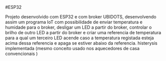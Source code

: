 #ESP32

Projeto desenvolvido com ESP32 e com broker UBIDOTS, desenvolvendo assim um programa IoT com possibilidade de enviar temperatura e humidade para o broker, desligar um LED a partir do broker, controlar o brilho de outro LED a partir do broker e criar uma referencia de temperatura para a qual um terceiro LED acende caso a temperatura registada esteja acima dessa referencia e apaga se estiver abaixo da referencia. 
histerysis implementada (mesmo conceito usado nos aquecedores de casa convencionais ) 
